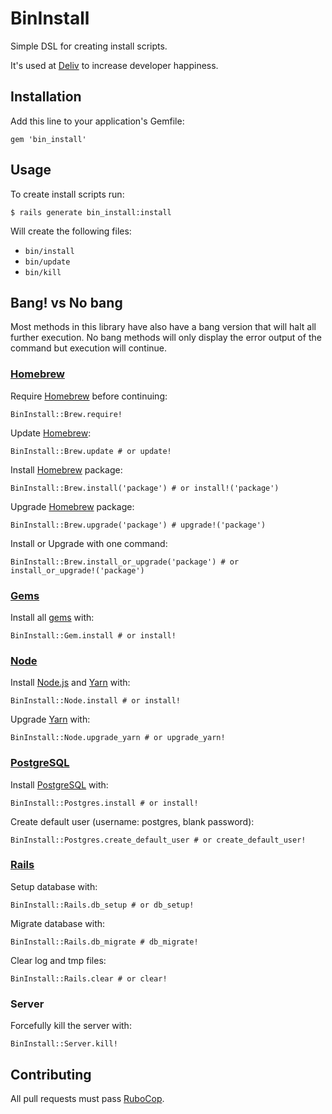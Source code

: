 # BinInstall

Simple DSL for creating install scripts.

It's used at [Deliv](https://www.deliv.co/) to increase developer happiness.

## Installation

Add this line to your application's Gemfile:

    gem 'bin_install'

## Usage

To create install scripts run:

    $ rails generate bin_install:install

Will create the following files:

  * `bin/install`
  * `bin/update`
  * `bin/kill`

## Bang! vs No bang

Most methods in this library have also have a bang version that will halt all further execution. No bang methods will only display the error output of the command but execution will continue.

### [Homebrew](https://brew.sh/)

Require [Homebrew](https://brew.sh/) before continuing:

    BinInstall::Brew.require!

Update [Homebrew](https://brew.sh/):

    BinInstall::Brew.update # or update!

Install [Homebrew](https://brew.sh/) package:

    BinInstall::Brew.install('package') # or install!('package')

Upgrade [Homebrew](https://brew.sh/) package:

    BinInstall::Brew.upgrade('package') # upgrade!('package')

Install or Upgrade with one command:

    BinInstall::Brew.install_or_upgrade('package') # or install_or_upgrade!('package')

### [Gems](https://rubygems.org/)

Install all [gems](https://rubygems.org/) with:

    BinInstall::Gem.install # or install!

### [Node](https://nodejs.org/en/)

Install [Node.js](https://nodejs.org/en/) and [Yarn](https://yarnpkg.com/en/) with:

    BinInstall::Node.install # or install!

Upgrade [Yarn](https://yarnpkg.com/en/) with:

    BinInstall::Node.upgrade_yarn # or upgrade_yarn!

### [PostgreSQL](https://www.postgresql.org/)

Install [PostgreSQL](https://www.postgresql.org/) with:

    BinInstall::Postgres.install # or install!

Create default user (username: postgres, blank password):

    BinInstall::Postgres.create_default_user # or create_default_user!

### [Rails](https://rubyonrails.org/)

Setup database with:

    BinInstall::Rails.db_setup # or db_setup!

Migrate database with:

    BinInstall::Rails.db_migrate # db_migrate!

Clear log and tmp files:

    BinInstall::Rails.clear # or clear!

### Server

Forcefully kill the server with:

    BinInstall::Server.kill!

## Contributing

All pull requests must pass [RuboCop](https://github.com/bbatsov/rubocop).
